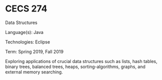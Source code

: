 # CECS 274
Data Structures

Language(s): Java

Technologies: Eclipse

Term: Spring 2019, Fall 2019

Exploring applications of crucial data structures such as lists, hash tables, binary trees, balanced trees, heaps, sorting-algorithms, graphs, and external memory searching.
